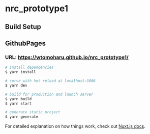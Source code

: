 # nrc_prototype1

## Build Setup

## GithubPages
### URL: https://wtomoharu.github.io/nrc_prototype1/

```bash
# install dependencies
$ yarn install

# serve with hot reload at localhost:3000
$ yarn dev

# build for production and launch server
$ yarn build
$ yarn start

# generate static project
$ yarn generate
```

For detailed explanation on how things work, check out [Nuxt.js docs](https://nuxtjs.org).
